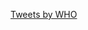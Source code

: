 <html>

<head>

<title>World Health Organization</title>

</head>

<body>

<p>

<a class="twitter-timeline" href="https://twitter.com/WHO?ref_src=twsrc%5Etfw">Tweets by WHO</a> <script async src="https://platform.twitter.com/widgets.js" charset="utf-8"></script> 

</p>

</body>

</html>  
